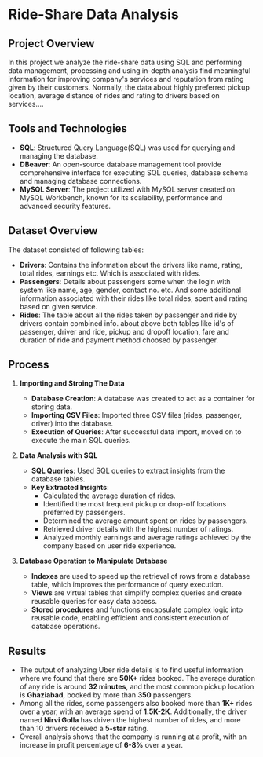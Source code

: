 # Ride-Share Data Analysis

## Project Overview
In this project we analyze the ride-share data using SQL and performing data management, processing and using in-depth analysis 
find meaningful information for improving company's services and reputation from rating given by their customers. Normally, the 
data about highly preferred pickup location, average distance of rides and rating to drivers based on services....

## Tools and Technologies
- **SQL**: Structured Query Language(SQL) was used for querying and managing the database.
- **DBeaver**: An open-source database management tool provide comprehensive interface for executing SQL queries, database schema
and managing database connections.
- **MySQL Server**: The project utilized with MySQL server created on MySQL Workbench, known for its scalability, performance 
and advanced security features.

## Dataset Overview
The dataset consisted of following tables:
- **Drivers**: Contains the information about the drivers like name, rating, total rides, earnings etc. Which is associated with rides.
- **Passengers**: Details about passengers some when the login with system like name, age, gender, contact no. etc. And some additional
information associated with their rides like total rides, spent and rating based on given service.
- **Rides**: The table about all the rides taken by passenger and ride by drivers contain combined info. about above both tables
like id's of passenger, driver and ride, pickup and dropoff location, fare and duration of ride and payment method choosed by passenger.

## Process
1. **Importing and Stroing The Data**
   - **Database Creation**: A database was created to act as a container for storing data.
   - **Importing CSV Files**: Imported three CSV files (rides, passenger, driver) into the database.
   - **Execution of Queries**: After successful data import, moved on to execute the main SQL queries. 

2. **Data Analysis with SQL**
   - **SQL Queries**: Used SQL queries to extract insights from the database tables.
   - **Key Extracted Insights**:
       - Calculated the average duration of rides.
       - Identified the most frequent pickup or drop-off locations preferred by passengers.
       - Determined the average amount spent on rides by passengers.
       - Retrieved driver details with the highest number of ratings.
       - Analyzed monthly earnings and average ratings achieved by the company based on user ride experience.

3. **Database Operation to Manipulate Database**
   - **Indexes** are used to speed up the retrieval of rows from a database table, which improves the performance of query execution.
   - **Views** are virtual tables that simplify complex queries and create reusable queries for easy data access.
   - **Stored procedures** and functions encapsulate complex logic into reusable code, enabling efficient and consistent execution of database operations.

## Results
  - The output of analyzing Uber ride details is to find useful information where we found that there are **50K+** rides booked. The average duration of any ride is around **32 minutes**, and the most common pickup location is **Ghaziabad**, booked by more than **350** passengers.
  - Among all the rides, some passengers also booked more than **1K+** rides over a year, with an average spend of **1.5K-2K**. Additionally, the driver named **Nirvi Golla** has driven the highest number of rides, and more than 10 drivers received a **5-star** rating.
  - Overall analysis shows that the company is running at a profit, with an increase in profit percentage of **6-8%** over a year.  
